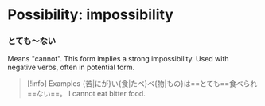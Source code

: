 # Possibility: impossibility

### とても～ない

Means "cannot". This form implies a strong impossibility. Used with negative verbs, often in potential form.

> [!info] Examples
> {苦|にが}い{食|たべ}べ{物|もの}は==とても==食べられ==ない==。
> I cannot eat bitter food.
